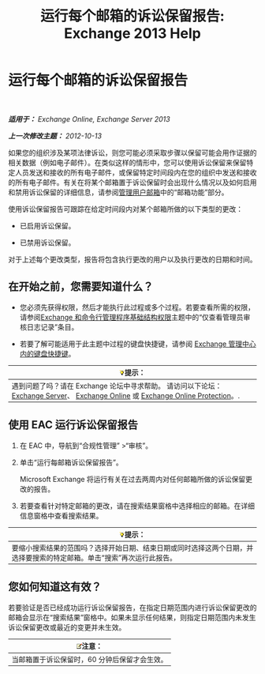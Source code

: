 ﻿---
title: '运行每个邮箱的诉讼保留报告: Exchange 2013 Help'
TOCTitle: 运行每个邮箱的诉讼保留报告
ms:assetid: 98c46226-2f48-42c6-a741-34bb5944f519
ms:mtpsurl: https://technet.microsoft.com/zh-cn/library/JJ150542(v=EXCHG.150)
ms:contentKeyID: 50489772
ms.date: 01/11/2018
mtps_version: v=EXCHG.150
ms.translationtype: HT
---

# 运行每个邮箱的诉讼保留报告

 

_**适用于：** Exchange Online, Exchange Server 2013_

_**上一次修改主题：** 2012-10-13_

如果您的组织涉及某项法律诉讼，则您可能必须采取步骤以保留可能会用作证据的相关数据（例如电子邮件）。在类似这样的情形中，您可以使用诉讼保留来保留特定人员发送和接收的所有电子邮件，或保留特定时间段内在您的组织中发送和接收的所有电子邮件。有关在将某个邮箱置于诉讼保留时会出现什么情况以及如何启用和禁用诉讼保留的详细信息，请参阅[管理用户邮箱](manage-user-mailboxes-exchange-2013-help.md)中的“邮箱功能”部分。

使用诉讼保留报告可跟踪在给定时间段内对某个邮箱所做的以下类型的更改：

  - 已启用诉讼保留。

  - 已禁用诉讼保留。

对于上述每个更改类型，报告将包含执行更改的用户以及执行更改的日期和时间。

## 在开始之前，您需要知道什么？

  - 您必须先获得权限，然后才能执行此过程或多个过程。若要查看所需的权限，请参阅[Exchange 和命令行管理程序基础结构权限](exchange-and-shell-infrastructure-permissions-exchange-2013-help.md)主题中的“仅查看管理员审核日志记录”条目。

  - 若要了解可能适用于此主题中过程的键盘快捷键，请参阅 [Exchange 管理中心内的键盘快捷键](keyboard-shortcuts-in-the-exchange-admin-center-exchange-online-protection-help.md)。

<table>
<thead>
<tr class="header">
<th><img src="images/Bb124558.tip(EXCHG.150).gif" title="提示" alt="提示" />提示：</th>
</tr>
</thead>
<tbody>
<tr class="odd">
<td>遇到问题了吗？请在 Exchange 论坛中寻求帮助。 请访问以下论坛：<a href="https://go.microsoft.com/fwlink/p/?linkid=60612">Exchange Server</a>、 <a href="https://go.microsoft.com/fwlink/p/?linkid=267542">Exchange Online</a> 或 <a href="https://go.microsoft.com/fwlink/p/?linkid=285351">Exchange Online Protection</a>。.</td>
</tr>
</tbody>
</table>


## 使用 EAC 运行诉讼保留报告

1.  在 EAC 中，导航到“合规性管理” \>“审核”。

2.  单击“运行每邮箱诉讼保留报告”。
    
    Microsoft Exchange 将运行有关在过去两周内对任何邮箱所做的诉讼保留更改的报告。

3.  若要查看针对特定邮箱的更改，请在搜索结果窗格中选择相应的邮箱。在详细信息窗格中查看搜索结果。

<table>
<thead>
<tr class="header">
<th><img src="images/Bb124558.tip(EXCHG.150).gif" title="提示" alt="提示" />提示：</th>
</tr>
</thead>
<tbody>
<tr class="odd">
<td>要缩小搜索结果的范围吗？选择开始日期、结束日期或同时选择这两个日期，并选择要搜索的特定邮箱。单击“搜索”再次运行此报告。</td>
</tr>
</tbody>
</table>


## 您如何知道这有效？

若要验证是否已经成功运行诉讼保留报告，在指定日期范围内进行诉讼保留更改的邮箱会显示在“搜索结果”窗格中。如果未显示任何结果，则指定日期范围内未发生诉讼保留更改或最近的变更并未生效。

<table>
<thead>
<tr class="header">
<th><img src="images/Bb124558.note(EXCHG.150).gif" title="注意" alt="注意" />注意：</th>
</tr>
</thead>
<tbody>
<tr class="odd">
<td>当邮箱置于诉讼保留时，60 分钟后保留才会生效。</td>
</tr>
</tbody>
</table>

